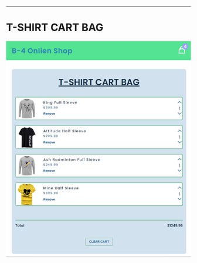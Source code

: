 <!--markdown tutorial-->

---

# T-SHIRT CART BAG


<img src="./image.png" width="600" title="profile image"/>
